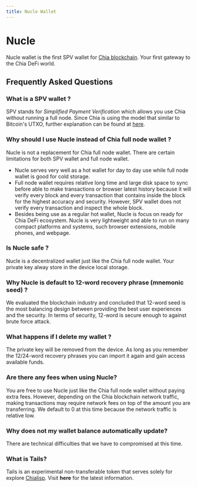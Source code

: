 ```yaml
---
title: Nucle Wallet
---
```


# Nucle

Nucle wallet is the first SPV wallet for [Chia blockchain](https://chia.net). Your first gateway to the Chia DeFi world.   

## Frequently Asked Questions  

### What is a SPV wallet ?  
SPV stands for *Simplified Payment Verification* which allows you use Chia without running a full node. Since Chia is using the model that similar to Bitcoin's UTXO, further explanation can be found at [here](https://en.bitcoinwiki.org/wiki/Simplified_Payment_Verification).

### Why should I use Nucle instead of Chia full node wallet ?
Nucle is not a replacement for Chia full node wallet. There are certain limitations for both SPV wallet and full node wallet.
* Nucle serves very well as a hot wallet for day to day use while full node wallet is good for cold storage. 
* Full node wallet requires relative long time and large disk space to sync before able to make transactions or browser latest history because it will verify every block and every transaction that contains inside the block for the highest accuracy and security. However, SPV wallet does not verify every transaction and inspect the whole block.
* Besides being use as a regular hot wallet, Nucle is focus on ready for Chia DeFi ecosystem. Nucle is very lightweight and able to run on many compact platforms and systems, such browser extensions, mobile phones, and webpage. 

### Is Nucle safe ?
Nucle is a decentralized wallet just like the Chia full node wallet. Your private key alway store in the device local storage.

### Why Nucle is default to 12-word recovery phrase (mnemonic seed) ?
We evaluated the blockchain industry and concluded that 12-word seed is the most balancing design between providing the best user experiences and the security. In terms of security, 12-word is secure enough to against brute force attack.

### What happens if I delete my wallet ?
The private key will be removed from the device. As long as you remember the 12/24-word recovery phrases you can import it again and gain access available funds.

### Are there any fees when using Nucle?
You are free to use Nucle just like the Chia full node wallet without paying extra fees. However, depending on the Chia blockchain network traffic, making transactions may require network fees on top of the amount you are transferring. We default to 0 at this time because the network traffic is relative low.

### Why does not my wallet balance automatically update?
There are technical difficulties that we have to compromised at this time.

### What is Tails?
Tails is an experimental non-transferable token that serves solely for explore [Chialisp](https://chialisp.com). Visit **here** for the latest information.

<!-- ### Where is the open source repository?

### How do I sync with my Chia native wallet

### Where is my wallet history? -->
